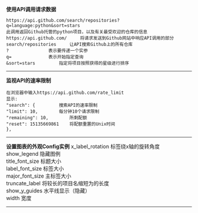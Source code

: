 **使用API调用请求数据**

	https://api.github.com/search/repositories?q=language:python&sort=stars
	此调用返回Github托管的python项目，以及有关最受欢迎的仓库的信息  
	https://api.github.com/		将请求发送到Github网站中响应API调用的部分  
	search/repositories		让API搜索Github上的所有仓库  
	?				表示要传递一个实参  
	q=				表示开始指定查询  
	&sort=stars			指定将项目按照获得的星级进行排序
***
**监视API的速率限制**

	在浏览器中输入https://api.github.com/rate_limit
	显示:  
	"search": {			搜索API的速率限制  
	"limit": 10,		每分钟10个请求限制  
	"remaining": 10,		所剩配额  
	"reset": 15135669861	将配额重置的Unix时间  
	},
***
**设置图表的外观Config实例**
	x_label_rotation	标签绕x轴的旋转角度  
	show_legend		隐藏图例  
	title_font_size		标题大小  
	label_font_size		标签大小  
	major_font_size		主标签大小  
	truncate_label		将较长的项目名缩短为的长度  
	show_y_guides		水平线显示（隐藏）  
	width			宽度  
***
